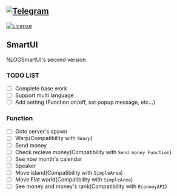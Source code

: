 [![Telegram](https://img.shields.io/badge/Telegram-NLOG-blue.svg?logo=telegram)](https://t.me/andlog)
---
[![License](https://img.shields.io/github/license/nnnlog/SmartUI.svg?label=License)](LICENSE)

## SmartUI
NLOGSmartUI's second version

### TODO LIST
* [ ] Complete base work
* [ ] Support multi language
* [ ] Add setting (Function on/off, set popup message, etc...) 

### Function
* [ ] Goto server's spawn
* [ ] Warp(Compatibility with ```SWarp```)
* [ ] Send money
* [ ] Check recieve money(Compatibility with ```Send money Function```)
* [ ] See now month's calendar
* [ ] Speaker
* [ ] Move island(Compatibility with ```SimpleArea```)
* [ ] Move Flat world(Compatibility with ```SimpleArea```)
* [ ] See money and money's rank(Compatibility with ```EconomyAPI```)
